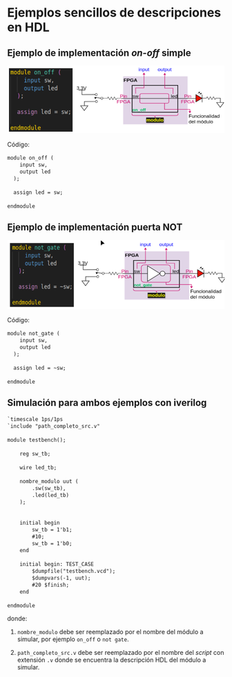 # Ejemplos sencillos de descripciones en HDL


## Ejemplo de implementación *on-off* simple
<p align="center">
<img src="/pics/lab02/on_off.png" alt="alt text" width=800 >
</p>

Código:

```
module on_off (
    input sw,
    output led
  );

  assign led = sw;

endmodule

```

## Ejemplo de implementación puerta NOT
<p align="center">
<img src="/pics/lab02/not_gate.png" alt="alt text" width=800 >
</p>

Código:

```
module not_gate (
    input sw,
    output led
  );

  assign led = ~sw;

endmodule
```

## Simulación para ambos ejemplos con iverilog

```
`timescale 1ps/1ps
`include "path_completo_src.v"

module testbench();

    reg sw_tb;

    wire led_tb;

    nombre_modulo uut (
        .sw(sw_tb),
        .led(led_tb)
    );


    initial begin
        sw_tb = 1'b1;
        #10;
        sw_tb = 1'b0;
    end

    initial begin: TEST_CASE
        $dumpfile("testbench.vcd");
        $dumpvars(-1, uut);
        #20 $finish; 
    end

endmodule
```

donde:

1. ```nombre_modulo``` debe ser reemplazado por el nombre del módulo a simular, por ejemplo ```on_off``` o ```not gate```.

2. ```path_completo_src.v``` debe ser reemplazado por el nombre del *script* con extensión ```.v``` donde se encuentra la descripción HDL del módulo a simular.


